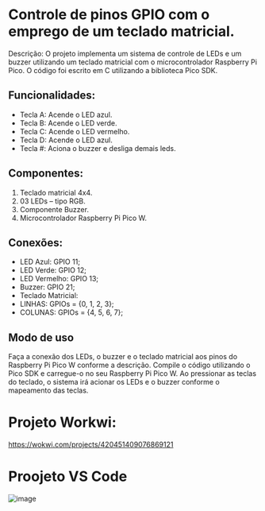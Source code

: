 # Controle de pinos GPIO com o emprego de um teclado matricial.
Descrição: O projeto implementa um sistema de controle de LEDs e um buzzer utilizando um teclado matricial com o microcontrolador Raspberry Pi Pico. O código foi escrito em C utilizando a biblioteca Pico SDK.

## Funcionalidades:
- Tecla A: Acende o LED azul.
- Tecla B: Acende o LED verde.
- Tecla C: Acende o LED vermelho.
- Tecla D: Acende o LED azul.
- Tecla #: Aciona o buzzer e desliga demais leds.

## Componentes:
1) Teclado matricial 4x4.
2) 03 LEDs – tipo RGB.
3) Componente Buzzer.
4) Microcontrolador Raspberry Pi Pico W.

## Conexões: 
- LED Azul: GPIO 11;
- LED Verde: GPIO 12;
- LED Vermelho: GPIO 13;
- Buzzer: GPIO 21;
- Teclado Matricial:
- LINHAS: GPIOs = {0, 1, 2, 3};
- COLUNAS: GPIOs = {4, 5, 6, 7};

## Modo de uso
Faça a conexão dos LEDs, o buzzer e o teclado matricial aos pinos do Raspberry Pi Pico W conforme a descrição.
Compile o código utilizando o Pico SDK e carregue-o no seu Raspberry Pi Pico W.
Ao pressionar as teclas do teclado, o sistema irá acionar os LEDs e o buzzer conforme o mapeamento das teclas.

# Projeto Workwi:
https://wokwi.com/projects/420451409076869121

# Proojeto VS Code
![image](https://github.com/user-attachments/assets/0b7082a6-959a-44c8-9b12-d07f84cfd1b1)
